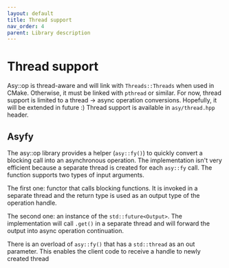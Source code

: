 ```yaml
---
layout: default
title: Thread support
nav_order: 4
parent: Library description
---
```


# Thread support
Asy::op is thread-aware and will link with `Threads::Threads` when used in CMake. Otherwise, it must be linked with `pthread` or similar. For now, thread support is limited to a thread -> async operation conversions. Hopefully, it will be extended in future :) Thread support is available in `asy/thread.hpp` header.

## Asyfy
The asy::op library provides a helper (`asy::fy()`) to quickly convert a blocking call into an asynchronous operation. The implementation isn't very efficient because a separate thread is created for each `asy::fy` call.
The function supports two types of input arguments. 

The first one: functor that calls blocking functions. It is invoked in a separate thread and the return type is used as an output type of the operation handle.

The second one: an instance of the `std::future<Output>`. The implementation will call `.get()` in a separate thread and will forward the output into async operation continuation.

There is an overload of `asy::fy()` that has a `std::thread` as an out parameter. This enables the client code to receive a handle to newly created thread
<!--stackedit_data:
eyJoaXN0b3J5IjpbNTEyNTM5NTk3LDE0NTc3NTE0MjldfQ==
-->